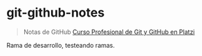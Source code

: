 # git-github-notes
> Notas de GitHub [Curso Profesional de Git y GitHub en Platzi](https://platzi.com/clases/git-github/)

Rama de desarrollo, testeando ramas.